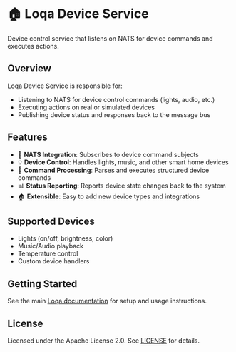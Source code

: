 # 🏠 Loqa Device Service

Device control service that listens on NATS for device commands and executes actions.

## Overview

Loqa Device Service is responsible for:
- Listening to NATS for device control commands (lights, audio, etc.)
- Executing actions on real or simulated devices
- Publishing device status and responses back to the message bus

## Features

- 📡 **NATS Integration**: Subscribes to device command subjects
- 💡 **Device Control**: Handles lights, music, and other smart home devices
- 🎯 **Command Processing**: Parses and executes structured device commands
- 📊 **Status Reporting**: Reports device state changes back to the system
- 🏠 **Extensible**: Easy to add new device types and integrations

## Supported Devices

- Lights (on/off, brightness, color)
- Music/Audio playback
- Temperature control
- Custom device handlers

## Getting Started

See the main [Loqa documentation](https://github.com/loqalabs/loqa-docs) for setup and usage instructions.

## License

Licensed under the Apache License 2.0. See [LICENSE](LICENSE) for details.